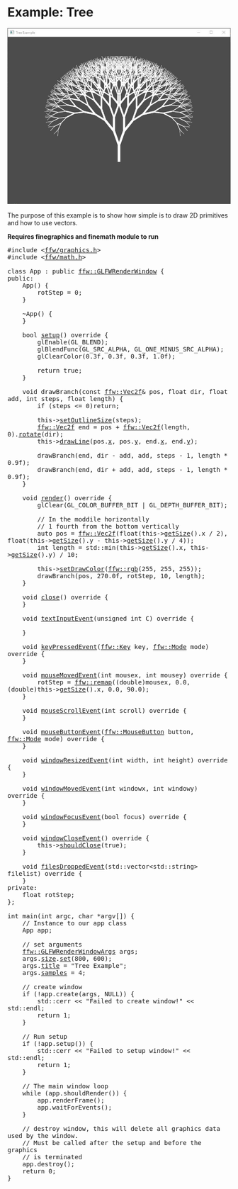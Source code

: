 Example: Tree
=================

![example-tree.jpg](example-tree.jpg)


The purpose of this example is to show how simple is to draw 2D primitives and how to use vectors.

**Requires finegraphics and finemath module to run**


<pre><div class="lang-cpp" style="white-space: pre-wrap;"><span class="hljs-meta-keyword">#include &lt;<a href="">ffw/graphics.h</a>&gt;</span><span class="hljs-normal"></span>
<span class="hljs-normal"></span><span class="hljs-meta-keyword">#include &lt;<a href="">ffw/math.h</a>&gt;</span><span class="hljs-normal"></span>
<span class="hljs-normal"></span>
<span class="hljs-keyword">class </span><span class="hljs-normal">App : </span><span class="hljs-keyword">public</span><span class="hljs-normal"> <a href="ffw_GLFWRenderWindow.html">ffw::GLFWRenderWindow</a> &#123;</span>
<span class="hljs-normal"></span><span class="hljs-keyword">public</span><span class="hljs-normal">:</span>
<span class="hljs-normal">    App() &#123;</span>
<span class="hljs-normal">        rotStep = 0;</span>
<span class="hljs-normal">    &#125;</span>
<span class="hljs-normal"></span>
<span class="hljs-normal">    ~App() &#123;</span>
<span class="hljs-normal">    &#125;</span>
<span class="hljs-normal"></span>
<span class="hljs-normal">    </span><span class="hljs-title">bool</span><span class="hljs-normal"> <a href="ffw_GLFWRenderWindow.html#68554ce1">setup</a>()</span><span class="hljs-keyword"> override </span><span class="hljs-normal">&#123;</span>
<span class="hljs-normal">        glEnable(GL_BLEND);</span>
<span class="hljs-normal">        glBlendFunc(GL_SRC_ALPHA, GL_ONE_MINUS_SRC_ALPHA);</span>
<span class="hljs-normal">        glClearColor(0.3f, 0.3f, 0.3f, 1.0f);</span>
<span class="hljs-normal"></span>
<span class="hljs-normal">        </span><span class="hljs-keyword">return</span><span class="hljs-normal"> </span><span class="hljs-keyword">true</span><span class="hljs-normal">;</span>
<span class="hljs-normal">    &#125;</span>
<span class="hljs-normal"></span>
<span class="hljs-normal">    </span><span class="hljs-title">void</span><span class="hljs-normal"> drawBranch(</span><span class="hljs-keyword">const</span><span class="hljs-normal"> <a href="ffw_Vec2.html">ffw::Vec2f</a>&amp; pos, </span><span class="hljs-title">float</span><span class="hljs-normal"> dir, </span><span class="hljs-title">float</span><span class="hljs-normal"> add, </span><span class="hljs-title">int</span><span class="hljs-normal"> steps, </span><span class="hljs-title">float</span><span class="hljs-normal"> length) &#123;</span>
<span class="hljs-normal">        </span><span class="hljs-keyword">if</span><span class="hljs-normal"> (steps &lt;= 0)</span><span class="hljs-keyword">return</span><span class="hljs-normal">;</span>
<span class="hljs-normal">        </span>
<span class="hljs-normal">        this-&gt;<a href="ffw_RenderContext.html#7acd1170">setOutlineSize</a>(steps);</span>
<span class="hljs-normal">        <a href="ffw_Vec2.html">ffw::Vec2f</a> end = pos + <a href="ffw.html#fcfaa6c5">ffw::Vec2f</a>(length, 0).<a href="ffw_Vec2.html#dd178631">rotate</a>(dir);</span>
<span class="hljs-normal">        this-&gt;<a href="ffw_RenderContext.html#5bb70248">drawLine</a>(pos.<a href="ffw_Vec2.html#b2ccd122">x</a>, pos.<a href="ffw_Vec2.html#370d6d90">y</a>, end.<a href="ffw_Vec2.html#b2ccd122">x</a>, end.<a href="ffw_Vec2.html#370d6d90">y</a>);</span>
<span class="hljs-normal"></span>
<span class="hljs-normal">        drawBranch(end, dir - add, add, steps - 1, length * 0.9f);</span>
<span class="hljs-normal">        drawBranch(end, dir + add, add, steps - 1, length * 0.9f);</span>
<span class="hljs-normal">    &#125;</span>
<span class="hljs-normal"></span>
<span class="hljs-normal">    </span><span class="hljs-title">void</span><span class="hljs-normal"> <a href="ffw_GLFWRenderWindow.html#93db1d16">render</a>()</span><span class="hljs-keyword"> override </span><span class="hljs-normal">&#123;</span>
<span class="hljs-normal">        glClear(GL_COLOR_BUFFER_BIT | GL_DEPTH_BUFFER_BIT);</span>
<span class="hljs-normal"></span>
<span class="hljs-normal">        </span><span class="hljs-comment">// In the moddile horizontally</span><span class="hljs-normal"></span>
<span class="hljs-normal">        </span><span class="hljs-comment">// 1 fourth from the bottom vertically</span><span class="hljs-normal"></span>
<span class="hljs-normal">        </span><span class="hljs-keyword">auto</span><span class="hljs-normal"> pos = <a href="ffw.html#fcfaa6c5">ffw::Vec2f</a>(</span><span class="hljs-title">float</span><span class="hljs-normal">(this-&gt;<a href="ffw_GLFWRenderWindow.html#70919473">getSize</a>().x / 2), </span><span class="hljs-title">float</span><span class="hljs-normal">(this-&gt;<a href="ffw_GLFWRenderWindow.html#70919473">getSize</a>().y - this-&gt;<a href="ffw_GLFWRenderWindow.html#70919473">getSize</a>().y / 4));</span>
<span class="hljs-normal">        </span><span class="hljs-title">int</span><span class="hljs-normal"> length = std::min(this-&gt;<a href="ffw_GLFWRenderWindow.html#70919473">getSize</a>().x, this-&gt;<a href="ffw_GLFWRenderWindow.html#70919473">getSize</a>().y) / 10;</span>
<span class="hljs-normal"></span>
<span class="hljs-normal">        this-&gt;<a href="ffw_RenderContext.html#6b8df6af">setDrawColor</a>(<a href="ffw.html#e71e7885">ffw::rgb</a>(255, 255, 255));</span>
<span class="hljs-normal">        drawBranch(pos, 270.0f, rotStep, 10, length);</span>
<span class="hljs-normal">    &#125;</span>
<span class="hljs-normal"></span>
<span class="hljs-normal">    </span><span class="hljs-title">void</span><span class="hljs-normal"> <a href="ffw_GLFWRenderWindow.html#eb5dbf50">close</a>()</span><span class="hljs-keyword"> override </span><span class="hljs-normal">&#123;</span>
<span class="hljs-normal">    &#125;</span>
<span class="hljs-normal"></span>
<span class="hljs-normal">    </span><span class="hljs-title">void</span><span class="hljs-normal"> <a href="ffw_GLFWRenderWindow.html#707e5f61">textInputEvent</a>(</span><span class="hljs-title">unsigned</span><span class="hljs-normal"> </span><span class="hljs-title">int</span><span class="hljs-normal"> C)</span><span class="hljs-keyword"> override </span><span class="hljs-normal">&#123;</span>
<span class="hljs-normal"></span>
<span class="hljs-normal">    &#125;</span>
<span class="hljs-normal"></span>
<span class="hljs-normal">    </span><span class="hljs-title">void</span><span class="hljs-normal"> <a href="ffw_GLFWRenderWindow.html#ce25f297">keyPressedEvent</a>(<a href="ffw.html#23661d50">ffw::Key</a> key, <a href="ffw.html#e03b52d5">ffw::Mode</a> mode)</span><span class="hljs-keyword"> override </span><span class="hljs-normal">&#123;</span>
<span class="hljs-normal">    &#125;</span>
<span class="hljs-normal"></span>
<span class="hljs-normal">    </span><span class="hljs-title">void</span><span class="hljs-normal"> <a href="ffw_GLFWRenderWindow.html#eaa1a6c6">mouseMovedEvent</a>(</span><span class="hljs-title">int</span><span class="hljs-normal"> mousex, </span><span class="hljs-title">int</span><span class="hljs-normal"> mousey)</span><span class="hljs-keyword"> override </span><span class="hljs-normal">&#123;</span>
<span class="hljs-normal">        rotStep = <a href="ffw.html#e670592a">ffw::remap</a>((</span><span class="hljs-title">double</span><span class="hljs-normal">)mousex, 0.0, (</span><span class="hljs-title">double</span><span class="hljs-normal">)this-&gt;<a href="ffw_GLFWRenderWindow.html#70919473">getSize</a>().x, 0.0, 90.0);</span>
<span class="hljs-normal">    &#125;</span>
<span class="hljs-normal"></span>
<span class="hljs-normal">    </span><span class="hljs-title">void</span><span class="hljs-normal"> <a href="ffw_GLFWRenderWindow.html#fbe7329a">mouseScrollEvent</a>(</span><span class="hljs-title">int</span><span class="hljs-normal"> scroll)</span><span class="hljs-keyword"> override </span><span class="hljs-normal">&#123;</span>
<span class="hljs-normal">    &#125;</span>
<span class="hljs-normal"></span>
<span class="hljs-normal">    </span><span class="hljs-title">void</span><span class="hljs-normal"> <a href="ffw_GLFWRenderWindow.html#1e8d2373">mouseButtonEvent</a>(<a href="ffw.html#f80e46cc">ffw::MouseButton</a> button, <a href="ffw.html#e03b52d5">ffw::Mode</a> mode)</span><span class="hljs-keyword"> override </span><span class="hljs-normal">&#123;</span>
<span class="hljs-normal">    &#125;</span>
<span class="hljs-normal"></span>
<span class="hljs-normal">    </span><span class="hljs-title">void</span><span class="hljs-normal"> <a href="ffw_GLFWRenderWindow.html#e4b39662">windowResizedEvent</a>(</span><span class="hljs-title">int</span><span class="hljs-normal"> width, </span><span class="hljs-title">int</span><span class="hljs-normal"> height)</span><span class="hljs-keyword"> override </span><span class="hljs-normal">&#123;</span>
<span class="hljs-normal">    &#125;</span>
<span class="hljs-normal"></span>
<span class="hljs-normal">    </span><span class="hljs-title">void</span><span class="hljs-normal"> <a href="ffw_GLFWRenderWindow.html#e57c71a5">windowMovedEvent</a>(</span><span class="hljs-title">int</span><span class="hljs-normal"> windowx, </span><span class="hljs-title">int</span><span class="hljs-normal"> windowy)</span><span class="hljs-keyword"> override </span><span class="hljs-normal">&#123;</span>
<span class="hljs-normal">    &#125;</span>
<span class="hljs-normal"></span>
<span class="hljs-normal">    </span><span class="hljs-title">void</span><span class="hljs-normal"> <a href="ffw_GLFWRenderWindow.html#727ce05e">windowFocusEvent</a>(</span><span class="hljs-title">bool</span><span class="hljs-normal"> focus)</span><span class="hljs-keyword"> override </span><span class="hljs-normal">&#123;</span>
<span class="hljs-normal">    &#125;</span>
<span class="hljs-normal"></span>
<span class="hljs-normal">    </span><span class="hljs-title">void</span><span class="hljs-normal"> <a href="ffw_GLFWRenderWindow.html#d1e6b4ff">windowCloseEvent</a>()</span><span class="hljs-keyword"> override </span><span class="hljs-normal">&#123;</span>
<span class="hljs-normal">        this-&gt;<a href="ffw_GLFWRenderWindow.html#f26e03bc">shouldClose</a>(</span><span class="hljs-keyword">true</span><span class="hljs-normal">);</span>
<span class="hljs-normal">    &#125;</span>
<span class="hljs-normal"></span>
<span class="hljs-normal">    </span><span class="hljs-title">void</span><span class="hljs-normal"> <a href="ffw_GLFWRenderWindow.html#c02a201a">filesDroppedEvent</a>(std::vector&lt;std::string&gt; filelist)</span><span class="hljs-keyword"> override </span><span class="hljs-normal">&#123;</span>
<span class="hljs-normal">    &#125;</span>
<span class="hljs-normal"></span><span class="hljs-keyword">private</span><span class="hljs-normal">:</span>
<span class="hljs-normal">    </span><span class="hljs-title">float</span><span class="hljs-normal"> rotStep;</span>
<span class="hljs-normal">&#125;;</span>
<span class="hljs-normal"></span>
<span class="hljs-title">int</span><span class="hljs-normal"> main(</span><span class="hljs-title">int</span><span class="hljs-normal"> argc, </span><span class="hljs-title">char</span><span class="hljs-normal"> *argv[]) &#123;</span>
<span class="hljs-normal">    </span><span class="hljs-comment">// Instance to our app class</span><span class="hljs-normal"></span>
<span class="hljs-normal">    App app;</span>
<span class="hljs-normal"></span>
<span class="hljs-normal">    </span><span class="hljs-comment">// set arguments</span><span class="hljs-normal"></span>
<span class="hljs-normal">    <a href="ffw_GLFWRenderWindowArgs.html">ffw::GLFWRenderWindowArgs</a> args;</span>
<span class="hljs-normal">    args.<a href="ffw_GLFWRenderWindowArgs.html#427706b8">size</a>.<a href="ffw_Vec2.html#e49a9b9e">set</a>(800, 600);</span>
<span class="hljs-normal">    args.<a href="ffw_GLFWRenderWindowArgs.html#b1b7d616">title</a> = </span><span class="hljs-string">"Tree Example"</span><span class="hljs-normal">;</span>
<span class="hljs-normal">    args.<a href="ffw_GLFWRenderWindowArgs.html#17443f00">samples</a> = 4;</span>
<span class="hljs-normal"></span>
<span class="hljs-normal">    </span><span class="hljs-comment">// create window</span><span class="hljs-normal"></span>
<span class="hljs-normal">    </span><span class="hljs-keyword">if</span><span class="hljs-normal"> (!app.create(args, NULL)) &#123;</span>
<span class="hljs-normal">        std::cerr &lt;&lt; </span><span class="hljs-string">"Failed to create window!"</span><span class="hljs-normal"> &lt;&lt; std::endl;</span>
<span class="hljs-normal">        </span><span class="hljs-keyword">return</span><span class="hljs-normal"> 1;</span>
<span class="hljs-normal">    &#125;</span>
<span class="hljs-normal"></span>
<span class="hljs-normal">    </span><span class="hljs-comment">// Run setup</span><span class="hljs-normal"></span>
<span class="hljs-normal">    </span><span class="hljs-keyword">if</span><span class="hljs-normal"> (!app.setup()) &#123;</span>
<span class="hljs-normal">        std::cerr &lt;&lt; </span><span class="hljs-string">"Failed to setup window!"</span><span class="hljs-normal"> &lt;&lt; std::endl;</span>
<span class="hljs-normal">        </span><span class="hljs-keyword">return</span><span class="hljs-normal"> 1;</span>
<span class="hljs-normal">    &#125;</span>
<span class="hljs-normal"></span>
<span class="hljs-normal">    </span><span class="hljs-comment">// The main window loop</span><span class="hljs-normal"></span>
<span class="hljs-normal">    </span><span class="hljs-keyword">while</span><span class="hljs-normal"> (app.shouldRender()) &#123;</span>
<span class="hljs-normal">        app.renderFrame();</span>
<span class="hljs-normal">        app.waitForEvents();</span>
<span class="hljs-normal">    &#125;</span>
<span class="hljs-normal"></span>
<span class="hljs-normal">    </span><span class="hljs-comment">// destroy window, this will delete all graphics data used by the window.</span><span class="hljs-normal"></span>
<span class="hljs-normal">    </span><span class="hljs-comment">// Must be called after the setup and before the graphics</span><span class="hljs-normal"></span>
<span class="hljs-normal">    </span><span class="hljs-comment">// is terminated</span><span class="hljs-normal"></span>
<span class="hljs-normal">    app.destroy();</span>
<span class="hljs-normal">    </span><span class="hljs-keyword">return</span><span class="hljs-normal"> 0;</span>
<span class="hljs-normal">&#125;</span>
</div></pre>

 

